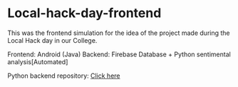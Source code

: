 # Local-hack-day-frontend
This was the frontend simulation for the idea of the project made during the Local Hack day in our College. 

Frontend: Android (Java)
Backend: Firebase Database + Python sentimental analysis[Automated]



Python backend repository: [Click here](https://github.com/mohith2017/Local-hack-day-backend)
